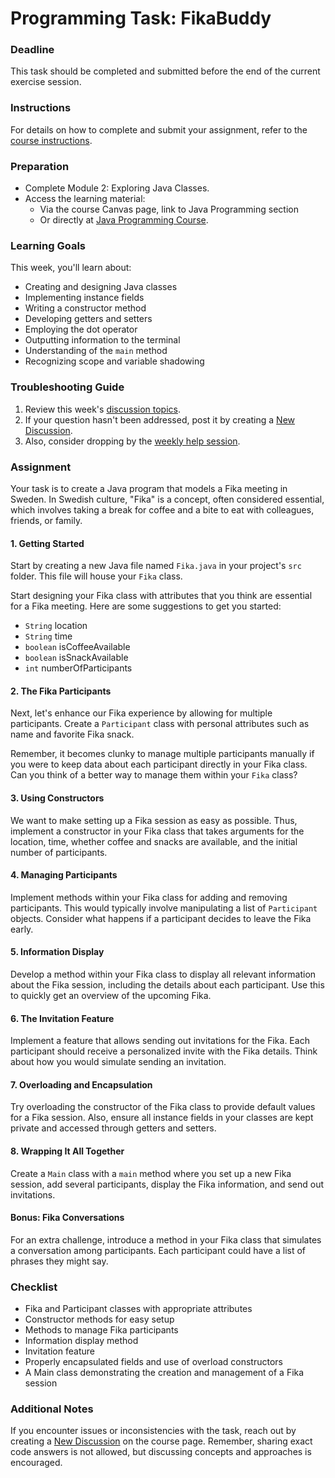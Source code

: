 # Programming Task: FikaBuddy

### Deadline
This task should be completed and submitted before the end of the current exercise session.

### Instructions
For details on how to complete and submit your assignment, refer to the [course instructions](https://example-university.edu/course/cs101/assignments).

### Preparation

- Complete Module 2: Exploring Java Classes.
- Access the learning material: 
  - Via the course Canvas page, link to Java Programming section
  - Or directly at [Java Programming Course](https://example-university.edu/course/cs101/resources).

### Learning Goals

This week, you'll learn about:
* Creating and designing Java classes
* Implementing instance fields
* Writing a constructor method
* Developing getters and setters
* Employing the dot operator
* Outputting information to the terminal
* Understanding of the `main` method
* Recognizing scope and variable shadowing

### Troubleshooting Guide

1. Review this week's [discussion topics](https://example-university.edu/course/cs101/help/discussions).
2. If your question hasn't been addressed, post it by creating a [New Discussion](https://example-university.edu/course/cs101/help/new-discussion).
3. Also, consider dropping by the [weekly help session](https://example-university.edu/course/cs101/help/session-hours).

### Assignment

Your task is to create a Java program that models a Fika meeting in Sweden. In Swedish culture, "Fika" is a concept, often considered essential, which involves taking a break for coffee and a bite to eat with colleagues, friends, or family.

#### 1. Getting Started

Start by creating a new Java file named `Fika.java` in your project's `src` folder. This file will house your `Fika` class.

Start designing your Fika class with attributes that you think are essential for a Fika meeting. Here are some suggestions to get you started:

- `String` location
- `String` time
- `boolean` isCoffeeAvailable
- `boolean` isSnackAvailable
- `int` numberOfParticipants

#### 2. The Fika Participants

Next, let's enhance our Fika experience by allowing for multiple participants. Create a `Participant` class with personal attributes such as name and favorite Fika snack.

Remember, it becomes clunky to manage multiple participants manually if you were to keep data about each participant directly in your Fika class. Can you think of a better way to manage them within your `Fika` class?

#### 3. Using Constructors

We want to make setting up a Fika session as easy as possible. Thus, implement a constructor in your Fika class that takes arguments for the location, time, whether coffee and snacks are available, and the initial number of participants.

#### 4. Managing Participants

Implement methods within your Fika class for adding and removing participants. This would typically involve manipulating a list of `Participant` objects. Consider what happens if a participant decides to leave the Fika early.

#### 5. Information Display

Develop a method within your Fika class to display all relevant information about the Fika session, including the details about each participant. Use this to quickly get an overview of the upcoming Fika.

#### 6. The Invitation Feature

Implement a feature that allows sending out invitations for the Fika. Each participant should receive a personalized invite with the Fika details. Think about how you would simulate sending an invitation.

#### 7. Overloading and Encapsulation

Try overloading the constructor of the Fika class to provide default values for a Fika session. Also, ensure all instance fields in your classes are kept private and accessed through getters and setters.

#### 8. Wrapping It All Together

Create a `Main` class with a `main` method where you set up a new Fika session, add several participants, display the Fika information, and send out invitations.

#### Bonus: Fika Conversations

For an extra challenge, introduce a method in your Fika class that simulates a conversation among participants. Each participant could have a list of phrases they might say.

### Checklist

- Fika and Participant classes with appropriate attributes
- Constructor methods for easy setup
- Methods to manage Fika participants
- Information display method
- Invitation feature
- Properly encapsulated fields and use of overload constructors
- A Main class demonstrating the creation and management of a Fika session

### Additional Notes

If you encounter issues or inconsistencies with the task, reach out by creating a [New Discussion](https://example-university.edu/course/cs101/help/new-discussion) on the course page. Remember, sharing exact code answers is not allowed, but discussing concepts and approaches is encouraged.
